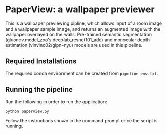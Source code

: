 # PaperView: a wallpaper previewer

This is a wallpaper previewing pipline, which allows input of a room image and a wallpaper sample image, and returns an augmented image with the wallpaper overlayed on the walls. Pre-trained semantic segmentation (gluoncv.model_zoo's deeplab_resnet101_ade) and monocular depth estimation (vinvino02/glpn-nyu) models are used in this pipeline.

## Required Installations

The required conda environment can be created from `pipeline-env.txt`.

## Running the pipeline

Run the following in order to run the application:

`python paperview.py`

Follow the instructions shown in the command prompt once the script is running.
